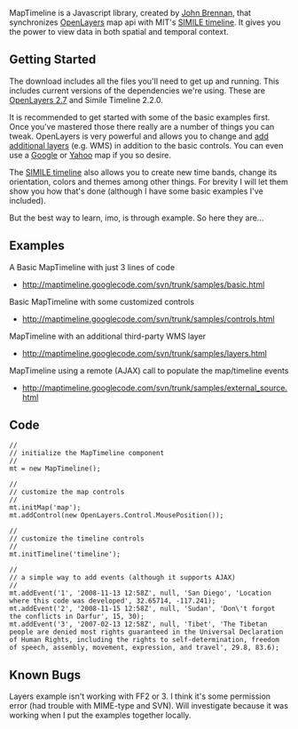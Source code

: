 MapTimeline is a Javascript library, created by [John Brennan](http://www.janisb.com/), that synchronizes [OpenLayers](http://openlayers.org/) map api with MIT's [SIMILE timeline](http://simile.mit.edu/timeline/).  It gives you the power to view data in both spatial and temporal context.

## Getting Started ##
The download includes all the files you'll need to get up and running.  This includes current versions of the dependencies we're using.  These are [OpenLayers 2.7](http://dev.openlayers.org/releases/OpenLayers-2.7/doc/apidocs/files/OpenLayers-js.html) and Simile Timeline 2.2.0.

It is recommended to get started with some of the basic examples first.  Once you've mastered those there really are a number of things you can tweak.  OpenLayers is very powerful and allows you to change and [add additional layers](http://dev.openlayers.org/releases/OpenLayers-2.7/doc/apidocs/files/OpenLayers/Layer/WMS-js.html) (e.g. WMS) in addition to the basic controls.  You can even use a [Google](http://dev.openlayers.org/releases/OpenLayers-2.7/doc/apidocs/files/OpenLayers/Layer/Google-js.html) or [Yahoo](http://dev.openlayers.org/releases/OpenLayers-2.7/doc/apidocs/files/OpenLayers/Layer/Yahoo-js.html) map if you so desire.

The [SIMILE timeline](http://simile.mit.edu/timeline/) also allows you to create new time bands, change its orientation, colors and themes among other things.  For brevity I will let them show you how that's done (although I have some basic examples I've included).

But the best way to learn, imo, is through example.  So here they are...


## Examples ##

A Basic MapTimeline with just 3 lines of code
  * http://maptimeline.googlecode.com/svn/trunk/samples/basic.html

Basic MapTimeline with some customized controls
  * http://maptimeline.googlecode.com/svn/trunk/samples/controls.html

MapTimeline with an additional third-party WMS layer
  * http://maptimeline.googlecode.com/svn/trunk/samples/layers.html

MapTimeline using a remote (AJAX) call to populate the map/timeline events
  * http://maptimeline.googlecode.com/svn/trunk/samples/external_source.html


## Code ##
```
//
// initialize the MapTimeline component
//
mt = new MapTimeline();

//
// customize the map controls
//
mt.initMap('map');
mt.addControl(new OpenLayers.Control.MousePosition());

//
// customize the timeline controls
//
mt.initTimeline('timeline');

//
// a simple way to add events (although it supports AJAX)
//
mt.addEvent('1', '2008-11-13 12:58Z', null, 'San Diego', 'Location where this code was developed', 32.65714, -117.241);
mt.addEvent('2', '2008-11-15 12:58Z', null, 'Sudan', 'Don\'t forgot the conflicts in Darfur', 15, 30);
mt.addEvent('3', '2007-02-13 12:58Z', null, 'Tibet', 'The Tibetan people are denied most rights guaranteed in the Universal Declaration of Human Rights, including the rights to self-determination, freedom of speech, assembly, movement, expression, and travel', 29.8, 83.6);

```


## Known Bugs ##
Layers example isn't working with FF2 or 3.  I think it's some permission error (had trouble with MIME-type and SVN).  Will investigate because it was working when I put the examples together locally.